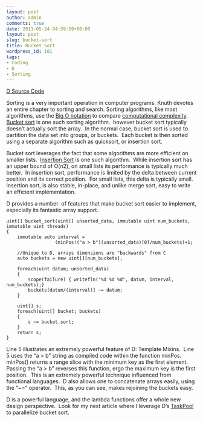 ```yaml
---
layout: post
author: admin
comments: true
date: 2011-05-24 04:59:59+00:00
layout: post
slug: bucket-sort
title: Bucket Sort
wordpress_id: 101
tags:
- Coding
- D
- Sorting
---
```


[D Source Code](https://bitbucket.org/jwright/bucket-sort/overview)

Sorting is a very important operation in computer programs. Knuth devotes an entire chapter to sorting and search. Sorting algorithms, like most algorithms, use the [Big O notation](http://en.wikipedia.org/wiki/Big_Oh_notation) to compare [computational complexity](http://en.wikipedia.org/wiki/Computational_complexity_theory).  [Bucket sort](http://en.wikipedia.org/wiki/Bucket_sort) is one such sorting algorithm.  however bucket sort typically doesn’t actually sort the array.  In the normal case, bucket sort is used to partition the data set into groups, or buckets.  Each bucket is then sorted using a separate algorithm such as quicksort, or insertion sort.

<!--more-->

Bucket sort leverages the fact that some algorithms are more efficient on smaller lists.  [Insertion Sort](http://en.wikipedia.org/wiki/Insertion_sort) is one such algorithm.  While insertion sort has an upper bound of O(n2), on small lists its performance is typically much better.  In insertion sort, performance is limited by the delta between current position and its correct position.  For small lists, this delta is typically small.  Insertion sort, is also stable, in-place, and unlike merge sort, easy to write an efficient implementation.

D provides a number  of features that make bucket sort easier to implement, especially its fantastic array support.

    
    uint[] bucket_sort(uint[] unsorted_data, immutable uint num_buckets,
    immutable uint threads)
    {
        immutable auto interval =
                      (minPos!("a > b")(unsorted_data)[0]/num_buckets)+1;
    
        //Unique to D, arrays dimensions are "backwards" from C
        auto buckets = new uint[][num_buckets]; 
    
        foreach(uint datum; unsorted_data)
        {
            scope(failure) { writefln("%d %d %d", datum, interval, num_buckets);}
            buckets[datum/(interval)] ~= datum;
        }
    
        uint[] s;
        foreach(uint[] bucket; buckets)
        {
            s ~= bucket.sort;
        }
        return s;
    }


Line 5 illustrates an extremely powerful feature of D: Template Mixins.  Line 5 uses the “a > b” string as compiled code within the function minPos.  minPos() returns a range slice with the minimum key as the first element.  Passing the “a > b” reverses this function, ergo the maximum key is the first position.  This is an extremely powerful technique influenced from functional languages.  D also allows one to concatenate arrays easily, using the “~=” operator.  This, as you can see, makes rejoining the buckets easy.

D is a powerful language, and the lambda functions offer a whole new design perspective.  Look for my next article where I leverage D’s [TaskPool](http://www.digitalmars.com/d/2.0/phobos/std_parallelism.html#TaskPool) to parallelize bucket sort.
